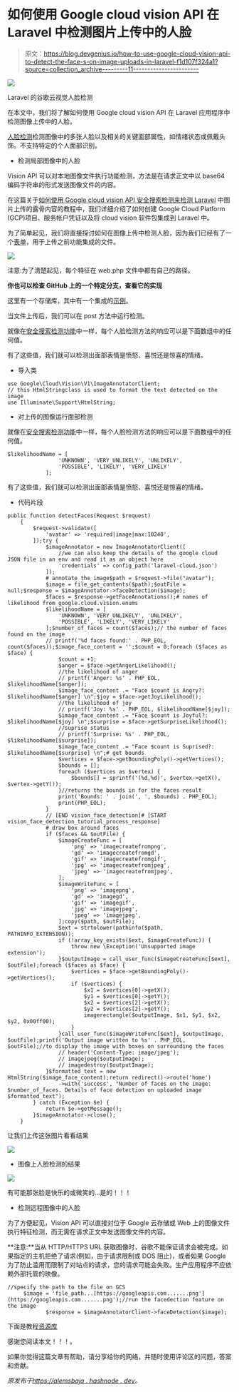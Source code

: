 # 如何使用 Google cloud vision API 在 Laravel 中检测图片上传中的人脸

> 原文：<https://blog.devgenius.io/how-to-use-google-cloud-vision-api-to-detect-the-face-s-on-image-uploads-in-laravel-f1d107f324a1?source=collection_archive---------11----------------------->

![](img/ca31385e8da1b3f791425488b83780c8.png)

Laravel 的谷歌云视觉人脸检测

在本文中，我们将了解如何使用 Google cloud vision API 在 Laravel 应用程序中检测图像上传中的人脸。

[人脸检测](https://cloud.google.com/vision/docs/detecting-faces)检测图像中的多张人脸以及相关的关键面部属性，如情绪状态或佩戴头饰。不支持特定的个人面部识别。

*   检测局部图像中的人脸

Vision API 可以对本地图像文件执行功能检测，方法是在请求正文中以 base64 编码字符串的形式发送图像文件的内容。

在这篇关于[如何使用 Google cloud vision API 安全搜索检测来检测 Laravel](https://alemsbaja.hashnode.dev/how-to-use-google-cloud-vision-api-safe-search-detection-to-detect-explicit-content-on-image-uploads-in-laravel) 中图片上传的露骨内容的教程中，我们详细介绍了如何创建 Google Cloud Platform (GCP)项目、服务帐户凭证以及将 cloud vision 软件包集成到 Laravel 中。

为了简单起见，我们将直接探讨如何在图像上传中检测人脸，因为我们已经有了一个[表单](https://github.com/RaphAlemoh/google_cloud_vision_features/blob/main/resources/views/uploads/create.blade.php)，用于上传之前功能集成的文件。

![](img/f57ae3ab4c508cbc3bca104b072f359f.png)

注意:为了清楚起见，每个特征在 web.php 文件中都有自己的路径。

**你也可以检查 GitHub 上的一个特定分支，查看它的实现**

这里有一个存储库，其中有一个集成的[示例](https://github.com/GoogleCloudPlatform/php-docs-samples/blob/master/vision/src/detect_face.php)。

当文件上传后，我们可以在 post 方法中运行检测。

就像在[安全搜索检测功能](https://alemsbaja.hashnode.dev/how-to-use-google-cloud-vision-api-safe-search-detection-to-detect-explicit-content-on-image-uploads-in-laravel)中一样，每个人脸检测方法的响应可以是下面数组中的任何值。

有了这些值，我们就可以检测出面部表情是愤怒、喜悦还是惊喜的情绪。

*   导入类

```
use Google\Cloud\Vision\V1\ImageAnnotatorClient;
// this HtmlStringclass is used to format the text detected on the image
use Illuminate\Support\HtmlString;
```

*   对上传的图像运行面部检测

就像在[安全搜索检测功能](https://alemsbaja.hashnode.dev/how-to-use-google-cloud-vision-api-safe-search-detection-to-detect-explicit-content-on-image-uploads-in-laravel)中一样，每个人脸检测方法的响应可以是下面数组中的任何值。

```
$likelihoodName = [
                'UNKNOWN', 'VERY_UNLIKELY', 'UNLIKELY',
                'POSSIBLE', 'LIKELY', 'VERY_LIKELY'
            ];
```

有了这些值，我们就可以检测出面部表情是愤怒、喜悦还是惊喜的情绪。

*   代码片段

```
public function detectFaces(Request $request)
    {
        $request->validate([
            'avatar' => 'required|image|max:10240',
        ]);try {
            $imageAnnotator = new ImageAnnotatorClient([
                //we can also keep the details of the google cloud JSON file in an env and read it as an object here
                'credentials' => config_path('laravel-cloud.json')
            ]);
            # annotate the image$path = $request->file("avatar");
            $image = file_get_contents($path);$outFile = null;$response = $imageAnnotator->faceDetection($image);
            $faces = $response->getFaceAnnotations();# names of likelihood from google.cloud.vision.enums
            $likelihoodName = [
                'UNKNOWN', 'VERY_UNLIKELY', 'UNLIKELY',
                'POSSIBLE', 'LIKELY', 'VERY_LIKELY'
            ];$number_of_faces = count($faces);// the number of faces found on the image
            // printf('%d faces found:' . PHP_EOL, count($faces));$image_face_content = '';$count = 0;foreach ($faces as $face) {
                $count = +1;
                $anger = $face->getAngerLikelihood();
                //the likelihood of anger
                // printf('Anger: %s' . PHP_EOL, $likelihoodName[$anger]);
                $image_face_content .= "Face $count is Angry?: $likelihoodName[$anger] \n";$joy = $face->getJoyLikelihood();
                //the likelihood of joy
                // printf('Joy: %s' . PHP_EOL, $likelihoodName[$joy]);
                $image_face_content .= "Face $count is Joyful?: $likelihoodName[$joy] \n";$surprise = $face->getSurpriseLikelihood();
                //suprise status
                // printf('Surprise: %s' . PHP_EOL, $likelihoodName[$surprise]);
                $image_face_content .= "Face $count is Suprised?: $likelihoodName[$surprise] \n";# get bounds
                $vertices = $face->getBoundingPoly()->getVertices();
                $bounds = [];
                foreach ($vertices as $vertex) {
                    $bounds[] = sprintf('(%d,%d)', $vertex->getX(), $vertex->getY());
                }//returns the bounds in for the faces result
                print('Bounds: ' . join(', ', $bounds) . PHP_EOL);
                print(PHP_EOL);
            }
            // [END vision_face_detection]# [START vision_face_detection_tutorial_process_response]
            # draw box around faces
            if ($faces && $outFile) {
                $imageCreateFunc = [
                    'png' => 'imagecreatefrompng',
                    'gd' => 'imagecreatefromgd',
                    'gif' => 'imagecreatefromgif',
                    'jpg' => 'imagecreatefromjpeg',
                    'jpeg' => 'imagecreatefromjpeg',
                ];
                $imageWriteFunc = [
                    'png' => 'imagepng',
                    'gd' => 'imagegd',
                    'gif' => 'imagegif',
                    'jpg' => 'imagejpeg',
                    'jpeg' => 'imagejpeg',
                ];copy($path, $outFile);
                $ext = strtolower(pathinfo($path, PATHINFO_EXTENSION));
                if (!array_key_exists($ext, $imageCreateFunc)) {
                    throw new \Exception('Unsupported image extension');
                }$outputImage = call_user_func($imageCreateFunc[$ext], $outFile);foreach ($faces as $face) {
                    $vertices = $face->getBoundingPoly()->getVertices();
                    if ($vertices) {
                        $x1 = $vertices[0]->getX();
                        $y1 = $vertices[0]->getY();
                        $x2 = $vertices[2]->getX();
                        $y2 = $vertices[2]->getY();
                        imagerectangle($outputImage, $x1, $y1, $x2, $y2, 0x00ff00);
                    }
                }call_user_func($imageWriteFunc[$ext], $outputImage, $outFile);printf('Output image written to %s' . PHP_EOL, $outFile);//to display the image with boxes on surrounding the faces
                // header('Content-Type: image/jpeg');
                // imagejpeg($outputImage);
                // imagedestroy($outputImage);
            }$formatted_text = new HtmlString($image_face_content);return redirect()->route('home')
                ->with('success', "Number of faces on the image: $number_of_faces. Details of face detection on uploaded image $formatted_text");
        } catch (Exception $e) {
            return $e->getMessage();
        }$imageAnnotator->close();
    }
```

让我们上传这张图片看看结果

![](img/c1ac899cd9ce900d849e0f06ce0dbfdc.png)

*   图像上人脸检测的结果

![](img/ba520a23bc2ab4b7a0232bdad6381170.png)

有可能那张脸是快乐的或微笑的…是的！！！

*   检测远程图像中的人脸

为了方便起见，Vision API 可以直接对位于 Google 云存储或 Web 上的图像文件执行特征检测，而无需在请求正文中发送图像文件的内容。

**注意:**当从 HTTP/HTTPS URL 获取图像时，谷歌不能保证请求会被完成。如果指定的主机拒绝了请求(例如，由于请求限制或 DOS 阻止)，或者如果 Google 为了防止滥用而限制了对站点的请求，您的请求可能会失败。生产应用程序不应依赖外部托管的映像。

```
//specify the path to the file on GCS
     $image = 'file_path...[https://googleapis.com.......png'](https://googleapis.com.......png');//run the facedection feature on the image
            $response = $imageAnnotatorClient->faceDetection($image);
```

下面是教程[资源库](https://github.com/RaphAlemoh/google_cloud_vision_features)

感谢您阅读本文！！！。

如果你觉得这篇文章有帮助，请分享给你的网络，并随时使用评论区的问题，答案和贡献。

*原发布于*[*https://alemsbaja . hashnode . dev*](https://alemsbaja.hashnode.dev/how-to-use-google-cloud-vision-api-to-detect-the-faces-on-image-uploads-in-laravel)*。*